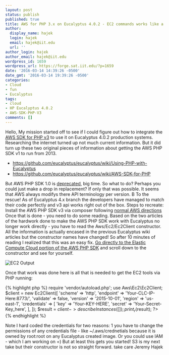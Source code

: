 ```yaml
---
layout: post
status: publish
published: true
title: AWS for PHP 3.x on Eucalyptus 4.0.2 - EC2 commands works like a charm
author:
  display_name: hajek
  login: hajek
  email: hajek@iit.edu
  url: ''
author_login: hajek
author_email: hajek@iit.edu
wordpress_id: 1659
wordpress_url: https://forge.sat.iit.edu/?p=1659
date: '2016-03-14 14:39:26 -0500'
date_gmt: '2016-03-14 19:39:26 -0500'
categories:
- Cloud
- fun
- Eucalyptus
tags:
- cloud
- HP Eucalyptus 4.0.2
- AWS-SDK-PHP-V3
comments: []
---
```

Hello,
  My mission started off to see if I could figure out how to integrate the <a href="http://docs.aws.amazon.com/aws-sdk-php/v3/api/">AWS SDK for PHP v3</a> to use it on Eucalyptus 4.0.2 production systems.
Researching the internet turned up not much current information.  But it did turn up these two original pieces of information about getting the AWS PHP SDK v1 to run from 2013.
<ul>
<li><a href="https://github.com/eucalyptus/eucalyptus/wiki/Using-PHP-with-Eucalyptus">https://github.com/eucalyptus/eucalyptus/wiki/Using-PHP-with-Eucalyptus</a></li>
<li><a href="https://github.com/eucalyptus/eucalyptus/wiki/AWS-SDK-for-PHP">https://github.com/eucalyptus/eucalyptus/wiki/AWS-SDK-for-PHP</a></li>
</ul>
But AWS PHP SDK 1.0 is <a href="https://github.com/amazonwebservices/aws-sdk-for-php">deprecated</a>, big time. 
So what to do?  Perhaps you could just make a drop in replacement?  If only that was possible.  It seems that AWS always modifys there API terminology per version.  B
To the rescue! As of Eucalyptus 4.x branch the developers have managed to match their code perfectly and v3 api works right out of the box.
Steps to recreate:
Install the AWS PHP SDK v3 via composer following <a href="http://docs.aws.amazon.com/aws-sdk-php/v3/guide/getting-started/installation.html">normal AWS directions</a>
Once that is done - you need to do some reading.   
Based on the two articles of the hardwork done to make the AWS PHP SDK work with Eucalyptus no longer work directly - you have to read the Aws/Ec2/Ec2Client constructor.  All the information is actually encased in the previous Eucalyptus wiki articles but the constructor names have changed!
So after 10 minutes of reading I realized that this was an easy fix.
<a href="http://docs.aws.amazon.com/aws-sdk-php/v3/api/class-Aws.Ec2.Ec2Client.html">Go directly to the Elastic Compute Cloud portion of the AWS PHP SDK</a> and scroll down to the constructor and see for yourself.

![*EC2 Output*](/assets/2016/03/ec2-768x460.png)

Once that work was done here is all that is needed to get the EC2 tools via PHP running:

{% highlight php %}
require 'vendor/autoload.php';
use Aws\Ec2\Ec2Client;
$client = new Ec2Client([
  'scheme' => 'http',
  'endpoint' => 'Your-CLC-IP-Here:8773/',
  'validate' => false,
  'version' => '2015-10-01',
  'region' => 'us-east-1',
  'credentials' => [
     'key' => 'Your-KEY-HERE',
     'secret' => 'Your-Secret-Key_here',
     ],
]);
$result = $client->describeInstances([
]);
print_r($result);
?>
{% endhighlight %}

Note I hard coded the credentials for two reasons:  1 you have to change the permissions of any credentials file - like ~/.aws/crednetials because it is owned by root:root on any Eucalyptus created image.
Or you could use IAM - which I am working on =) 
But at least this gets you started!
S3 is my next take but their constructor is not so straight forward.
take care
Jeremy Hajek 
